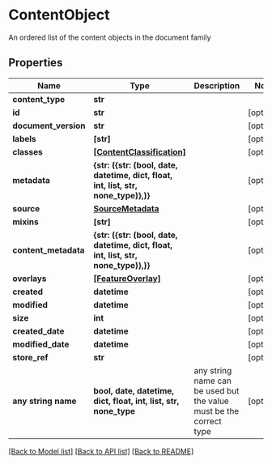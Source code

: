 # ContentObject

An ordered list of the content objects in the document family

## Properties
Name | Type | Description | Notes
------------ | ------------- | ------------- | -------------
**content_type** | **str** |  | 
**id** | **str** |  | [optional] 
**document_version** | **str** |  | [optional] 
**labels** | **[str]** |  | [optional] 
**classes** | [**[ContentClassification]**](ContentClassification.md) |  | [optional] 
**metadata** | **{str: ({str: (bool, date, datetime, dict, float, int, list, str, none_type)},)}** |  | [optional] 
**source** | [**SourceMetadata**](SourceMetadata.md) |  | [optional] 
**mixins** | **[str]** |  | [optional] 
**content_metadata** | **{str: ({str: (bool, date, datetime, dict, float, int, list, str, none_type)},)}** |  | [optional] 
**overlays** | [**[FeatureOverlay]**](FeatureOverlay.md) |  | [optional] 
**created** | **datetime** |  | [optional] 
**modified** | **datetime** |  | [optional] 
**size** | **int** |  | [optional] 
**created_date** | **datetime** |  | [optional] 
**modified_date** | **datetime** |  | [optional] 
**store_ref** | **str** |  | [optional] 
**any string name** | **bool, date, datetime, dict, float, int, list, str, none_type** | any string name can be used but the value must be the correct type | [optional]

[[Back to Model list]](../README.md#documentation-for-models) [[Back to API list]](../README.md#documentation-for-api-endpoints) [[Back to README]](../README.md)



